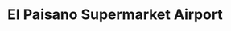 ---
title: "El Paisano Supermarket Airport"
url: /santa-fe/el-paisano-supermarket-airport/
shop: Supermarkt
---